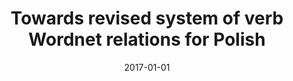 ---
# Documentation: https://wowchemy.com/docs/managing-content/

title: Towards revised system of verb Wordnet relations for Polish
subtitle: ''
summary: ''
authors:
- Agnieszka Dziob
- piasecki
- Marek M. Maziarz
- Justyna Wieczorek
- Marta Dobrowolska-Pigoń
tags: []
categories: []
date: '2017-01-01'
lastmod: 2022-10-07T05:06:36Z
featured: false
draft: false

# Featured image
# To use, add an image named `featured.jpg/png` to your page's folder.
# Focal points: Smart, Center, TopLeft, Top, TopRight, Left, Right, BottomLeft, Bottom, BottomRight.
image:
  caption: ''
  focal_point: ''
  preview_only: false

# Projects (optional).
#   Associate this post with one or more of your projects.
#   Simply enter your project's folder or file name without extension.
#   E.g. `projects = ["internal-project"]` references `content/project/deep-learning/index.md`.
#   Otherwise, set `projects = []`.
projects: []
publishDate: '2022-10-07T05:06:35.752360Z'
publication_types:
- '2'
abstract: ''
publication: '*CEUR Workshop Proceedings*'
links:
- name: URL
  url: http://ceur-ws.org/Vol-1899/
---